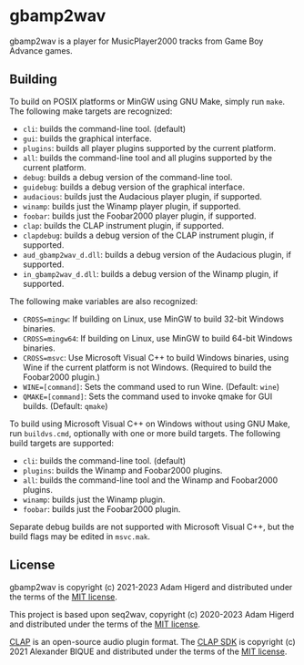 gbamp2wav
=========

gbamp2wav is a player for MusicPlayer2000 tracks from Game Boy Advance games.

Building
--------
To build on POSIX platforms or MinGW using GNU Make, simply run `make`. The following make
targets are recognized:

* `cli`: builds the command-line tool. (default)
* `gui`: builds the graphical interface.
* `plugins`: builds all player plugins supported by the current platform.
* `all`: builds the command-line tool and all plugins supported by the current platform.
* `debug`: builds a debug version of the command-line tool.
* `guidebug`: builds a debug version of the graphical interface.
* `audacious`: builds just the Audacious player plugin, if supported.
* `winamp`: builds just the Winamp player plugin, if supported.
* `foobar`: builds just the Foobar2000 player plugin, if supported.
* `clap`: builds the CLAP instrument plugin, if supported.
* `clapdebug`: builds a debug version of the CLAP instrument plugin, if supported.
* `aud_gbamp2wav_d.dll`: builds a debug version of the Audacious plugin, if supported.
* `in_gbamp2wav_d.dll`: builds a debug version of the Winamp plugin, if supported.

The following make variables are also recognized:

* `CROSS=mingw`: If building on Linux, use MinGW to build 32-bit Windows binaries.
* `CROSS=mingw64`: If building on Linux, use MinGW to build 64-bit Windows binaries.
* `CROSS=msvc`: Use Microsoft Visual C++ to build Windows binaries, using Wine if the current
  platform is not Windows. (Required to build the Foobar2000 plugin.)
* `WINE=[command]`: Sets the command used to run Wine. (Default: `wine`)
* `QMAKE=[command]`: Sets the command used to invoke qmake for GUI builds. (Default: `qmake`)

To build using Microsoft Visual C++ on Windows without using GNU Make, run `buildvs.cmd`,
optionally with one or more build targets. The following build targets are supported:

* `cli`: builds the command-line tool. (default)
* `plugins`: builds the Winamp and Foobar2000 plugins.
* `all`: builds the command-line tool and the Winamp and Foobar2000 plugins.
* `winamp`: builds just the Winamp plugin.
* `foobar`: builds just the Foobar2000 plugin.

Separate debug builds are not supported with Microsoft Visual C++, but the build flags may be
edited in `msvc.mak`.

License
-------
gbamp2wav is copyright (c) 2021-2023 Adam Higerd and distributed under the terms of the
[MIT license](LICENSE.md).

This project is based upon seq2wav, copyright (c) 2020-2023 Adam Higerd and distributed
under the terms of the [MIT license](LICENSE.md).

[CLAP](https://cleveraudio.org/) is an open-source audio plugin format. The
[CLAP SDK](https://github.com/free-audio/clap) is copyright (c) 2021 Alexander BIQUE
and distributed under the terms of the [MIT license](LICENSE.CLAP).
